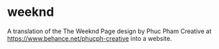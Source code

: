 # weeknd
A translation of the The Weeknd Page design by Phuc Pham Creative at https://www.behance.net/phucph-creative into a website.
